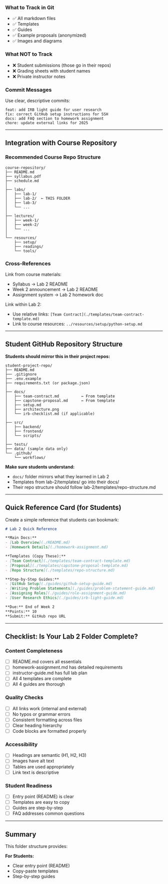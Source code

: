 ### What to Track in Git
- ✅ All markdown files
- ✅ Templates
- ✅ Guides
- ✅ Example proposals (anonymized)
- ✅ Images and diagrams

### What NOT to Track
- ❌ Student submissions (those go in their repos)
- ❌ Grading sheets with student names
- ❌ Private instructor notes

### Commit Messages
Use clear, descriptive commits:
```
feat: add IRB light guide for user research
fix: correct GitHub setup instructions for SSH
docs: add FAQ section to homework assignment
chore: update external links for 2025
```

---

## Integration with Course Repository

### Recommended Course Repo Structure

```
course-repository/
├── README.md
├── syllabus.pdf
├── schedule.md
│
├── labs/
│   ├── lab-1/
│   ├── lab-2/  ← THIS FOLDER
│   ├── lab-3/
│   └── ...
│
├── lectures/
│   ├── week-1/
│   ├── week-2/
│   └── ...
│
└── resources/
    ├── setup/
    ├── readings/
    └── tools/
```

### Cross-References

Link from course materials:
- Syllabus → Lab 2 README
- Week 2 announcement → Lab 2 README
- Assignment system → Lab 2 homework doc

Link within Lab 2:
- Use relative links: `[Team Contract](./templates/team-contract-template.md)`
- Link to course resources: `../resources/setup/python-setup.md`

---

## Student GitHub Repository Structure

**Students should mirror this in their project repos:**

```
student-project-repo/
├── README.md
├── .gitignore
├── .env.example
├── requirements.txt (or package.json)
│
├── docs/
│   ├── team-contract.md          ← From template
│   ├── capstone-proposal.md      ← From template
│   ├── setup.md
│   ├── architecture.png
│   └── irb-checklist.md (if applicable)
│
├── src/
│   ├── backend/
│   ├── frontend/
│   └── scripts/
│
├── tests/
├── data/ (sample data only)
└── .github/
    └── workflows/
```

**Make sure students understand:**
- `docs/` folder mirrors what they learned in Lab 2
- Templates from lab-2/templates/ go into their docs/
- Their repo structure should follow lab-2/templates/repo-structure.md

---

## Quick Reference Card (for Students)

Create a simple reference that students can bookmark:

```markdown
# Lab 2 Quick Reference

**Main Docs:**
- [Lab Overview](./README.md)
- [Homework Details](./homework-assignment.md)

**Templates (Copy These):**
- [Team Contract](./templates/team-contract-template.md)
- [Proposal](./templates/capstone-proposal-template.md)
- [Repo Structure](./templates/repo-structure.md)

**Step-by-Step Guides:**
- [GitHub Setup](./guides/github-setup-guide.md)
- [Writing Problem Statements](./guides/problem-statement-guide.md)
- [Assigning Roles](./guides/role-assignment-guide.md)
- [User Research Ethics](./guides/irb-light-guide.md)

**Due:** End of Week 2  
**Points:** 10  
**Submit:** GitHub repo URL
```

---

## Checklist: Is Your Lab 2 Folder Complete?

### Content Completeness
- [ ] README.md covers all essentials
- [ ] homework-assignment.md has detailed requirements
- [ ] instructor-guide.md has full lab plan
- [ ] All 4 templates are complete
- [ ] All 4 guides are thorough

### Quality Checks
- [ ] All links work (internal and external)
- [ ] No typos or grammar errors
- [ ] Consistent formatting across files
- [ ] Clear heading hierarchy
- [ ] Code blocks are formatted properly

### Accessibility
- [ ] Headings are semantic (H1, H2, H3)
- [ ] Images have alt text
- [ ] Tables are used appropriately
- [ ] Link text is descriptive

### Student Readiness
- [ ] Entry point (README) is clear
- [ ] Templates are easy to copy
- [ ] Guides are step-by-step
- [ ] FAQ addresses common questions

---


## Summary

This folder structure provides:

**For Students:**
- Clear entry point (README)
- Copy-paste templates
- Step-by-step guides
